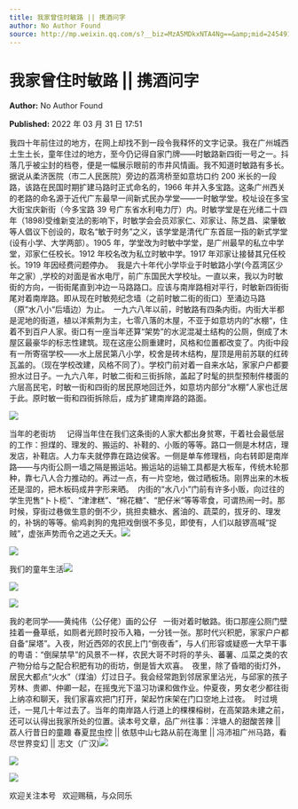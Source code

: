 ```yaml
---
title: 我家曾住时敏路 || 携酒问字
author: No Author Found
source: http://mp.weixin.qq.com/s?__biz=MzA5MDkxNTA4Ng==&amp;mid=2454912096&amp;idx=1&amp;sn=c545d5e2c14cada920d5d1b32b4dacbd&amp;chksm=87a23401b0d5bd179817cc17938a726bb8d45d56e5f953fdf68723cd9f8de7c596546c7ac2ed#rd
---
```


# 我家曾住时敏路 || 携酒问字

**Author:** No Author Found

**Published:** 2022 年 03 月 31 日 17:51

我四十年前住过的地方，在网上却找不到一段令我释怀的文字记录。我在广州城西土生土长，童年住过的地方，至今仍记得自家门牌——时敏路新四街一号之一。抖落几乎被尘封的档卷，便是一幅展示眼前的市井风情画。我不知道时敏路有多长。据说从柔济医院（市二人民医院）旁边的荔湾桥至如意坊口约 200 米长的一段路，该路在民国时期扩建马路时正式命名的，1966 年并入多宝路。这条广州西关的老路的命名源于近代广东最早一间新式民办学堂——一时敏学堂。校址设在多宝大街宝庆新街（今多宝路 39 号广东省水利电力厅）内。时敏学堂是在光绪二十四年（1898)受维新变法的影响下，时敏学会会员邓家仁、邓家让、陈芝昌、梁肇敏等人倡议下创设的，取名“敏于时务”之义，该学堂是清代广东首屈一指的新式学堂(设有小学、大学两部）。1905 年，学堂改为时敏中学堂，是广州最早的私立中学堂，邓家仁任校长。1912 年校名改为私立时敏中学。1917 年邓家让接替其兄任校长。1919 年因经费问题停办。  我是六十年代小学毕业于时敏路小学(今荔湾区少年之家）,学校的对面是省水电厅，前广东国民大学校址。一直以来，我以为时敏街的方向，一街街尾直到冲边一马路路口。应该与南岸路相对平行，时敏新四街街尾对着南岸路。即从现在时敏苑纪念墙（之前时敏二街的街口）至涌边马路（原”水八小“后墙边）为止。  一九六八年以前，时敏路有四条内街。内街大半都是泥地的街道，植以洋紫荆为主，七零八落的木屋，不亚于如意坊内的”水棚“，住着不到百户人家。街口有一座当年还算“架势”的水泥混凝土结构的公厕，倒成了木屋区最豪华的标志性建筑。现在这座公厕重建时，风格和位置都改变了。内街中段有一所寄宿学校——水上居民第八小学，校舍是砖木结构，屋顶是用前苏联的红砖瓦盖的。（现在学校改建，风格不同了）。学校门前对着一自来水站，家家户户都要担水过日子。一九六八年，时敏二街和三街拆除，盖起了时髦的拱型预制件楼面的六层高民宅，时敏一街和四街的居民原地回迁外，如意坊内部分“水棚”人家也迁居于此。原时敏一街和四街拆除后，成为扩建南岸路的路面。

![](https://mmbiz.qpic.cn/mmbiz_jpg/PJWG74pLsMbmoUdc99DJGl3KZviaQuU2U4hziax1fZiajd8to7UhsfNUTa2KrAcCBT4oyP2XoYKGkKVVcLicgSZOqw/640)

当年的老街坊     记得当年住在我们这条街的人家大都出身贫寒，干着社会最低层的工作：担煤的、理发的、搬运的、补鞋的、小贩的等等。路口一侧是木材店，理发店，补鞋店。人力车夫就停靠在路边侯客。一侧是单车修理档，向右转即是南岸路——与内街公厕一墙之隔是搬运站。搬运站的运输工具都是大板车，传统木轮那种，靠七八人合力推动的。再过一点，有一片空地，做过晒板场。刚界出来的木板还是湿的，把木板码成井字形来晒。  内街的“水八小”门前有许多小贩，向过往的学生兜售“卜卜榄”、“津津糕”、“棉花糖”、“肥仔米”等等零食，可谓热闹一时。那时候，穿街过巷做生意的倒不少，挑担卖糖水、酱油的、蔬菜的，拔牙的、理发的，补锅的等等。偷鸡剥狗的鬼把戏倒很不多见，即使有，人们以敲锣高喊“捉贼”，虚张声势而令之逃之夭夭。![](https://mmbiz.qpic.cn/mmbiz_png/Ljib4So7yuWhoMXQpz7G8s5Ichm41TOo2nib05xqUVeweIEM7ElEevBeYSZiciaurCJ8uKe5I1uMq6CZe62voxY7pA/640?wx_fmt=png)

![](https://mmbiz.qpic.cn/mmbiz_png/Ljib4So7yuWgkPsqicRMZgAp34sffkVUyl58r7d3IMLDce7OMpgbSU5mpMgtSXiaM5sqfWO7eye1cZFEJ3pQt9sBQ/640?wx_fmt=png)

我们的童年生活![](https://mmbiz.qpic.cn/mmbiz_jpg/PJWG74pLsMbmoUdc99DJGl3KZviaQuU2UawnHI8rHibnjJlxOSQIbicEJwiczbFX4x1ZJd2pVBEnXoeNdMvDCNnqag/640)

![](https://mmbiz.qpic.cn/mmbiz_jpg/PJWG74pLsMbmoUdc99DJGl3KZviaQuU2UHyMBGamEIe5icO6FXFRdNH3gYpl8sgPABqChxibkU46iaZxrCXacbE6Hg/640)

![](https://mmbiz.qpic.cn/mmbiz_png/Ljib4So7yuWiaqibJd55vCLXBdw4bGSkIiamfHwWicqhZkJ8ImV38ibN03IDQjjvbawDeIsUkSMCaaU4FfmWh6Msics8A/640?wx_fmt=png)

我的老同学——黄纯伟（公仔佬）画的公仔   一街对着时敏路。街口那座公厕门壁挂着一叠草纸，如厕者光顾时投币入箱，一分钱一张。那时代兴积肥，家家户户都自备“屎塔”。入夜，附近西郊的农民上门“倒夜香”，与人们形容或疑惑一大早干事的粤语：“倒屎禁早”的风景不一样，农民大哥不时将的芋头、蕃薯、瓜菜之类的农产物分给与之配合积肥有功的街坊，倒是皆大欢喜。  夜里，除了昏暗的街灯外，居民大都点“火水”（煤油）灯过日子。我会经常跑到邻居家里沾光，与邱家的孩子芳林、贵卿、仲卿一起，在摇曳光下温习功课和做作业。仲夏夜，男女老少都往街上纳凉和聊天，我们家喜欢把门打开，架起竹床架在门口空地上过夜。  时过境迁，一晃几十年过去了。当年的南岸路人行道上的棵棵榕树，在高架路未建之前，还可以认得出我家所处的位置。读本号文章，品广州往事：泮塘人的甜酸苦辣 || 荔人行昔日的童趣 春夏昆虫控 || 依慈中山七路从前在海里 || 冯沛祖广州马路，看尽世界变幻 || 志文（广汉)![](https://mmbiz.qpic.cn/mmbiz_png/Ljib4So7yuWiaqibJd55vCLXBdw4bGSkIiammjn48oK9sxQDo3KJ5iae5opicvWr24A0206bRBLVibunxK9hyz0pB7SYA/640?wx_fmt=png)

![](https://mmbiz.qpic.cn/mmbiz_jpg/PJWG74pLsMbmoUdc99DJGl3KZviaQuU2UcoNO0PtPWHia54O69JXVLXwMuehhbzFYSBWMJACsV7hjXLIfwn1kkpA/640)

![](https://mmbiz.qpic.cn/mmbiz_jpg/PJWG74pLsMbmoUdc99DJGl3KZviaQuU2USdGhR2c2ssQYiaWeYIECRkE4FgPj4ib7tOfuj8cibcCMEWRxaRB4q3eqQ/640)

欢迎关注本号   欢迎赐稿，与众同乐
